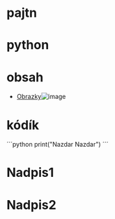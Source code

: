 ﻿# pajtn
# python
# obsah
- [Obrazky](#obrazky)![image](https://github.com/user-attachments/assets/77706db5-ad7e-48a7-99d8-ead05969035a)

 # kódík
 ´´´python
 print("Nazdar Nazdar")
´´´
# Nadpis1
# Nadpis2
